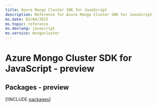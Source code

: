 ```yaml
---
title: Azure Mongo Cluster SDK for JavaScript
description: Reference for Azure Mongo Cluster SDK for JavaScript
ms.date: 03/04/2025
ms.topic: reference
ms.devlang: javascript
ms.service: mongocluster
---
```

# Azure Mongo Cluster SDK for JavaScript - preview
## Packages - preview
[!INCLUDE [packages](mongo-cluster-index.md)]